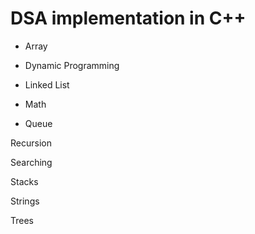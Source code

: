 # DSA implementation in C++
 
- Array

- Dynamic Programming

- Linked List

- Math

- Queue

Recursion

Searching

Stacks

Strings

Trees

